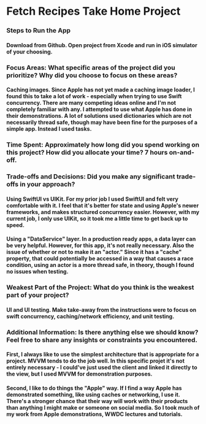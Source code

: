 #  Fetch Recipes Take Home Project

### Steps to Run the App
#### Download from Github. Open project from Xcode and run in iOS simulator of your choosing.

### Focus Areas: What specific areas of the project did you prioritize? Why did you choose to focus on these areas? 
#### Caching images. Since Apple has not yet made a caching image loader, I found this to take a lot of work - especially when trying to use Swift concurrency. There are many competing ideas online and I'm not completely familiar with any. I attempted to use what Apple has done in their demonstrations. A lot of solutions used dictionaries which are not necessarily thread safe, though may have been fine for the purposes of a simple app. Instead I used tasks.

### Time Spent: Approximately how long did you spend working on this project? How did you allocate your time? 7 hours on-and-off.

### Trade-offs and Decisions: Did you make any significant trade-offs in your approach?
#### Using SwiftUI vs UIKit. For my prior job I used SwiftUI and felt very comfortable with it. I feel that it's better for state and using Apple's newer frameworks, and makes structured concurrency easier. However, with my current job, I only use UIKit, so it took me a little time to get back up to speed.
#### Using a "DataService" layer. In a production ready apps, a data layer can be very helpful. However, for this app, it's not really necessary. Also the issue of whether or not to make it an "actor." Since it has a "cache" property, that could potentially be accessed in a way that causes a race condition, using an actor is a more thread safe, in theory, though I found no issues when testing.

### Weakest Part of the Project: What do you think is the weakest part of your project?
#### UI and UI testing. Make take-away from the instructions were to focus on swift concurrency, caching/network efficiency, and unit testing. 

### Additional Information: Is there anything else we should know? Feel free to share any insights or constraints you encountered.

#### First, I always like to use the simplest architecture that is appropriate for a project. MVVM tends to do the job well. In this specific projet it's not entirely necessary - I could've just used the client and linked it directly to the view, but I used MVVM for demonstration purposes.
#### Second, I like to do things the "Apple" way. If I find a way Apple has demonstrated something, like using caches or networking, I use it. There's a stronger chance that their way will work with their products than anything I might make or someone on social media. So I took much of my work from Apple demonstrations, WWDC lectures and tutorials.
